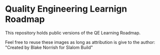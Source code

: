 # Quality Engineering Learnign Roadmap

This repository holds public versions of the QE Learning Roadmap.  

Feel free to reuse these images as long as attribution is give to the author: "Created by Blake Norrish for Slalom Build" 

